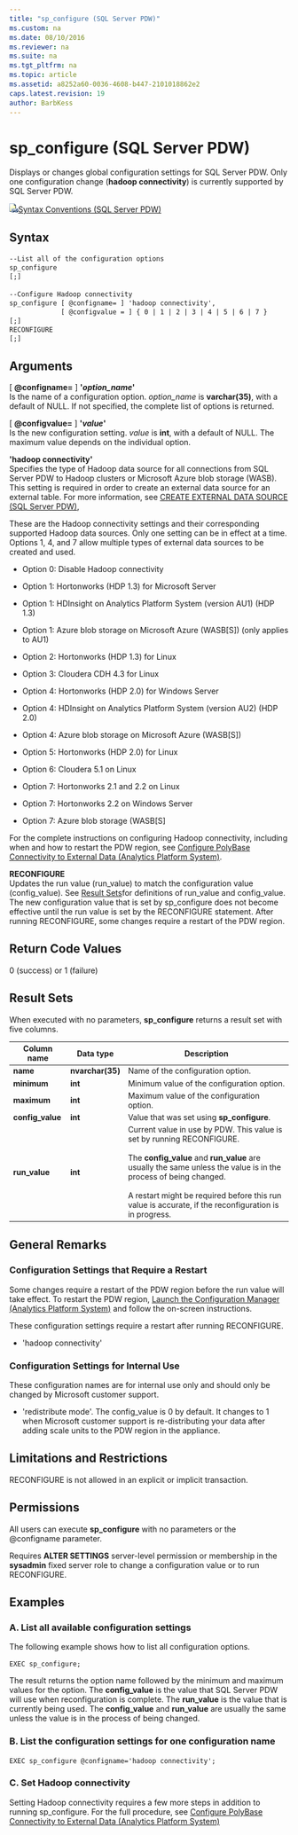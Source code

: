 ```yaml
---
title: "sp_configure (SQL Server PDW)"
ms.custom: na
ms.date: 08/10/2016
ms.reviewer: na
ms.suite: na
ms.tgt_pltfrm: na
ms.topic: article
ms.assetid: a8252a60-0036-4608-b447-2101018862e2
caps.latest.revision: 19
author: BarbKess
---
```

# sp_configure (SQL Server PDW)
Displays or changes global configuration settings for SQL Server PDW. Only one configuration change (**hadoop connectivity**) is currently supported by SQL Server PDW.  
  
![Topic link icon](../../mpp/sqlpdw/media/Topic_Link.gif "Topic_Link")[Syntax Conventions &#40;SQL Server PDW&#41;](../../mpp/sqlpdw/syntax-conventions-sql-server-pdw.md)  
  
## Syntax  
  
```  
--List all of the configuration options  
sp_configure  
[;]  
  
--Configure Hadoop connectivity  
sp_configure [ @configname= ] 'hadoop connectivity',  
             [ @configvalue = ] { 0 | 1 | 2 | 3 | 4 | 5 | 6 | 7 }  
[;]  
RECONFIGURE  
[;]  
```  
  
## Arguments  
[ **@configname=** ] **'***option_name***'**  
Is the name of a configuration option. *option_name* is **varchar(35)**, with a default of NULL. If not specified, the complete list of options is returned.  
  
[ **@configvalue=** ] **'***value***'**  
Is the new configuration setting. *value* is **int**, with a default of NULL. The maximum value depends on the individual option.  
  
**'hadoop connectivity'**  
Specifies the type of Hadoop data source for all connections from SQL Server PDW to Hadoop clusters or Microsoft Azure blob storage (WASB). This setting is required in order to create an external data source for an external table. For more information, see [CREATE EXTERNAL DATA SOURCE &#40;SQL Server PDW&#41;](../../mpp/sqlpdw/create-external-data-source-sql-server-pdw.md),  
  
These are the Hadoop connectivity settings and their corresponding supported Hadoop data sources. Only one setting can be in effect at a time. Options 1, 4, and 7 allow multiple types of external data sources to be created and used.  
  
-   Option 0: Disable Hadoop connectivity  
  
-   Option 1: Hortonworks (HDP 1.3) for Microsoft Server  
  
-   Option 1: HDInsight on Analytics Platform System (version AU1) (HDP 1.3)  
  
-   Option 1: Azure blob storage on Microsoft Azure (WASB[S]) (only applies to AU1)  
  
-   Option 2: Hortonworks (HDP 1.3) for Linux  
  
-   Option 3: Cloudera CDH 4.3 for Linux  
  
-   Option 4: Hortonworks (HDP 2.0) for Windows Server  
  
-   Option 4: HDInsight on Analytics Platform System (version AU2) (HDP 2.0)  
  
-   Option 4: Azure blob storage on Microsoft Azure (WASB[S])  
  
-   Option 5: Hortonworks (HDP 2.0) for Linux  
  
-   Option 6: Cloudera 5.1 on Linux  
  
-   Option 7: Hortonworks 2.1 and 2.2 on Linux  
  
-   Option 7: Hortonworks 2.2 on Windows Server  
  
-   Option 7: Azure blob storage (WASB[S]  
  
For the complete instructions on configuring Hadoop connectivity, including when and how to restart the PDW region, see [Configure PolyBase Connectivity to External Data &#40;Analytics Platform System&#41;](../../mpp/management/configure-polybase-connectivity-to-external-data-analytics-platform-system.md).  
  
**RECONFIGURE**  
Updates the run value (run_value) to match the configuration value (config_value). See [Result Sets](#ResultSets)for definitions of run_value and config_value. The new configuration value that is set by sp_configure does not become effective until the run value is set by the RECONFIGURE statement. After running RECONFIGURE, some changes require a restart of the PDW region.  
  
## Return Code Values  
0 (success) or 1 (failure)  
  
## <a name="ResultSets"></a>Result Sets  
When executed with no parameters, **sp_configure** returns a result set with five columns.  
  
|Column name|Data type|Description|  
|---------------|-------------|---------------|  
|**name**|**nvarchar(35)**|Name of the configuration option.|  
|**minimum**|**int**|Minimum value of the configuration option.|  
|**maximum**|**int**|Maximum value of the configuration option.|  
|**config_value**|**int**|Value that was set using **sp_configure**.|  
|**run_value**|**int**|Current value in use by PDW. This value is set by running RECONFIGURE.<br /><br />The **config_value** and **run_value** are usually the same unless the value is in the process of being changed.<br /><br />A restart might be required before this run value is accurate, if the reconfiguration is in progress.|  
  
## General Remarks  
  
### Configuration Settings that Require a Restart  
Some changes require a restart of the PDW region before the run value will take effect. To restart the PDW region, [Launch the Configuration Manager &#40;Analytics Platform System&#41;](../../mpp/management/launch-the-configuration-manager-analytics-platform-system.md) and follow the on-screen instructions.  
  
These configuration settings require a restart after running RECONFIGURE.  
  
-   'hadoop connectivity'  
  
### Configuration Settings for Internal Use  
These configuration names are for internal use only and should only be changed by Microsoft customer support.  
  
-   'redistribute mode'. The config_value is 0 by default. It changes to 1 when Microsoft customer support is re-distributing your data after adding scale units to the PDW region in the appliance.  
  
## Limitations and Restrictions  
RECONFIGURE is not allowed in an explicit or implicit transaction.  
  
## Permissions  
All users can execute **sp_configure** with no parameters or the @configname parameter.  
  
Requires **ALTER SETTINGS** server-level permission or membership in the **sysadmin** fixed server role to change a configuration value or to run RECONFIGURE.  
  
## Examples  
  
### A. List all available configuration settings  
The following example shows how to list all configuration options.  
  
```  
EXEC sp_configure;  
```  
  
The result returns the option name followed by the minimum and maximum values for the option. The **config_value** is the value that SQL Server PDW will use when reconfiguration is complete. The **run_value** is the value that is currently being used. The **config_value** and **run_value** are usually the same unless the value is in the process of being changed.  
  
### B. List the configuration settings for one configuration name  
  
```  
EXEC sp_configure @configname='hadoop connectivity';  
```  
  
### C. Set Hadoop connectivity  
Setting Hadoop connectivity requires a few more steps in addition to running sp_configure. For the full procedure, see [Configure PolyBase Connectivity to External Data &#40;Analytics Platform System&#41;](../../mpp/management/configure-polybase-connectivity-to-external-data-analytics-platform-system.md)  
  
